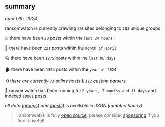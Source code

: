 
## summary
_april 17th, 2024_

ransomwatch is currently crawling `368` sites belonging to `183` unique groups

⏲ there have been `20` posts within the `last 24 hours`

🦈 there have been `221` posts within the `month of april`

🪐 there have been `1275` posts within the `last 90 days`

🏚 there have been `1504` posts within the `year of 2024`

_⚙️ there are currently `73` online hosts & `112` custom parsers._

🦕 ransomwatch has been running for `2 years, 7 months and 11 days` and indexed `10961` posts

_all data  [(groups)](http://ransomwhat.telemetry.ltd/groups) and [(posts)](http://ransomwhat.telemetry.ltd/posts) is available in JSON (updated hourly)_

> ransomwatch is fully [open source](https://github.com/joshhighet/ransomwatch#ransomwatch--). please consider [sponsoring](https://github.com/sponsors/joshhighet) if you find it useful!
